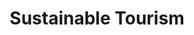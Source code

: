 ---
schema: default
title: Sustainable Tourism
organization: Renfrewshire Council
notes: Scottish Annual Business Survey 2017, Sustainable Tourism (June 2019 release)- filtered for Renfrewshire
resources:

  - name: Sustainable Tourism TABLE
  - url: 
  - format: TABLE

license: 
category:

  - Renfrewshire

  - Open Data

  - Tourism


  - 

maintainer: Tim Wisniewski
maintainer_email: tim@timwis.com
---